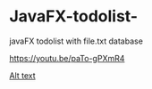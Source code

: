 # JavaFX-todolist-
javaFX todolist with file.txt database 


https://youtu.be/paTo-gPXmR4


[Alt text](https://github.com/abdeelmadjid/JavaFX-todolist-/blob/master/New%20Bitmap%20Image.bmp?raw=true "screenshots")

